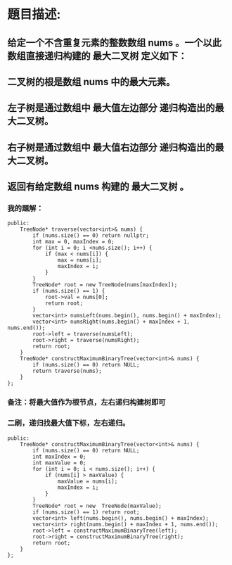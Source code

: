 # 題目描述:
## 给定一个不含重复元素的整数数组 nums 。一个以此数组直接递归构建的 最大二叉树 定义如下：
## 二叉树的根是数组 nums 中的最大元素。
## 左子树是通过数组中 最大值左边部分 递归构造出的最大二叉树。
## 右子树是通过数组中 最大值右边部分 递归构造出的最大二叉树。
## 返回有给定数组 nums 构建的 最大二叉树 。
### 我的題解：
```class Solution {
public:
    TreeNode* traverse(vector<int>& nums) {
        if (nums.size() == 0) return nullptr;
        int max = 0, maxIndex = 0;
        for (int i = 0; i <nums.size(); i++) {
            if (max < nums[i]) {
                max = nums[i];
                maxIndex = i;
            }
        }
        TreeNode* root = new TreeNode(nums[maxIndex]);
        if (nums.size() == 1) {
            root->val = nums[0];
            return root;
        }
        vector<int> numsLeft(nums.begin(), nums.begin() + maxIndex);
        vector<int> numsRight(nums.begin() + maxIndex + 1, nums.end());
        root->left = traverse(numsLeft);
        root->right = traverse(numsRight);
        return root;
    }
    TreeNode* constructMaximumBinaryTree(vector<int>& nums) {
        if (nums.size() == 0) return NULL;
        return traverse(nums);
    }
};
```
### **备注**：将最大值作为根节点，左右递归构建树即可
### 二刷，递归找最大值下标，左右递归。
```class Solution {
public:    
    TreeNode* constructMaximumBinaryTree(vector<int>& nums) {
        if (nums.size() == 0) return NULL;
        int maxIndex = 0;
        int maxValue = 0;
        for (int i = 0; i < nums.size(); i++) {
            if (nums[i] > maxValue) {
                maxValue = nums[i];
                maxIndex = i;
            }
        }
        TreeNode* root = new  TreeNode(maxValue);
        if (nums.size() == 1) return root;
        vector<int> left(nums.begin(), nums.begin() + maxIndex);
        vector<int> right(nums.begin() + maxIndex + 1, nums.end());
        root->left = constructMaximumBinaryTree(left);
        root->right = constructMaximumBinaryTree(right);
        return root;
    }
};
```
